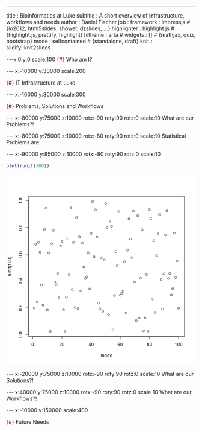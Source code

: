 ---
title       : Bioinformatics at Luke
subtitle    : A short overview of infrastructure, workflows and needs
author      : Daniel Fischer
job         : 
framework   : impressjs        # {io2012, html5slides, shower, dzslides, ...}
highlighter : highlight.js  # {highlight.js, prettify, highlight}
hitheme     : arta      # 
widgets     : []            # {mathjax, quiz, bootstrap}
mode        : selfcontained # {standalone, draft}
knit        : slidify::knit2slides

---x:0 y:0 scale:100
<font color="red">{</font>#<font color="red">}</font> Who am I?

--- x:-10000 y:30000 scale:200

<font color="red">{</font>#<font color="red">}</font> IT Infrastructure at Luke

--- x:-10000 y:80000 scale:300

<font color="red">{</font>#<font color="red">}</font> Problems, Solutions and Workflows

--- x:-80000 y:75000 z:10000 rotx:-90 roty:90 rotz:0 scale:10
What are our Problems?!

--- x:-80000 y:75000 z:10000 rotx:-80 roty:90 rotz:0 scale:10
Statistical Problems are:

--- x:-90000 y:85000 z:10000 rotx:-80 roty:90 rotz:0 scale:10

```r
plot(runif(100))
```

![plot of chunk unnamed-chunk-1](assets/fig/unnamed-chunk-1-1.png) 


--- x:-20000 y:75000 z:10000 rotx:-90 roty:90 rotz:0 scale:10
What are our Solutions?!

--- x:40000 y:75000 z:10000 rotx:-90 roty:90 rotz:0 scale:10
What are our Workflows?!


--- x:-10000 y:150000 scale:400

<font color="red">{</font>#<font color="red">}</font> Future Needs

